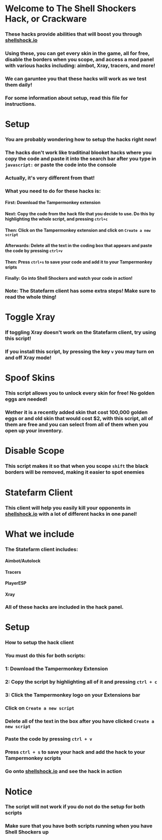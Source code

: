 # Welcome to The Shell Shockers Hack, or Crackware
### These hacks provide abilities that will boost you through [shellshock.io](shellshock.io)
### Using these, you can get every skin in the game, all for free, disable the borders when you scope, and access a mod panel with various hacks including:  aimbot, Xray, tracers, and more!
### We can garuntee you that these hacks will work as we test them daily!
### For some information about setup, read this file for instructions.  
# Setup
### You are probably wondering how to setup the hacks right now!
### The hacks don't work like traditinal blooket hacks where you copy the code and paste it into the search bar after you type in `javascript:` or paste the code into the console
### Actually, it's very different from that!
### What you need to do for these hacks is:
#### First:  Download the Tampermonkey extension
#### Next:  Copy the code from the hack file that you decide to use.  Do this by highlighting the whole script, and pressing  `ctrl+c`
#### Then:  Click on the Tampermonkey extension and click on `Create a new script`
#### Afterwards:  Delete all the text in the coding box that appears and paste the code by pressing `ctrl+v`
#### Then:  Press `ctrl+s` to save your code and add it to your Tampermonkey sripts
#### Finally:  Go into Shell Shockers and watch your code in action!
### Note:  The Statefarm client has some extra steps!  Make sure to read the whole thing!
# Toggle Xray
### If toggling Xray doesn't work on the Statefarm client, try using this script!
### If you install this script, by pressing the key `v` you may turn on and off Xray mode!
# Spoof Skins
### This script allows you to unlock every skin for free!  No golden eggs are needed!
### Wether it is a recently added skin that cost 100,000 golden eggs or and old skin that would cost $2, with this script, all of them are free and you can select from all of them when you open up your inventory.
# Disable Scope
### This script makes it so that when you scope `shift` the black borders will be removed, making it easier to spot enemies
# Statefarm Client
### This client will help you easily kill your opponents in [shellshock.io](shellshock.io) with a lot of different hacks in one panel!
# What we include
### The Statefarm client includes:
#### Aimbot/Autolock
#### Tracers
#### PlayerESP
#### Xray
### All of these hacks are included in the hack panel.
# Setup
### How to setup the hack client
### You must do this for both scripts:
### 1: Download the Tampermonkey Extension
### 2: Copy the script by highlighting all of it and pressing `ctrl + c`
### 3: Click the Tampermonkey logo on your Extensions bar
### Click on `Create a new script`
### Delete all of the text in the box after you have clicked  `Create a new script`
### Paste the code by pressing `ctrl + v`
### Press `ctrl + s` to save your hack and add the hack to your Tampermonkey scripts
### Go onto [shellshock.io](shellshock.io) and see the hack in action
# Notice
### The script will not work if you do not do the setup for both scripts
### Make sure that you have both scripts running when you have Shell Shockers up
